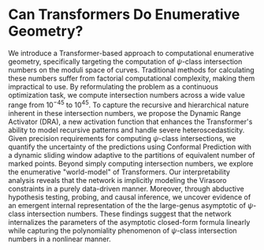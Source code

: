 # Can Transformers Do Enumerative Geometry?

We introduce a Transformer-based approach to computational enumerative geometry, specifically targeting the computation of $\psi$-class intersection numbers on the moduli space of curves. Traditional methods for calculating these numbers suffer from factorial computational complexity, making them impractical to use. By reformulating the problem as a continuous optimization task, we compute intersection numbers across a wide value range from $10^{-45}$ to $10^{45}$. 
To capture the recursive and hierarchical nature inherent in these intersection numbers, we propose the Dynamic Range Activator (DRA), a new activation function that enhances the Transformer's ability to model recursive patterns and handle severe heteroscedasticity. Given precision requirements for computing $\psi$-class intersections, we quantify the uncertainty of the predictions using Conformal Prediction with a dynamic sliding window adaptive to the partitions of equivalent number of marked points. Beyond simply computing intersection numbers, we explore the enumerative "world-model" of Transformers. Our interpretability analysis reveals that the network is implicitly modeling the Virasoro constraints in a purely data-driven manner. 
Moreover, through abductive hypothesis testing, probing, and causal inference, we uncover evidence of an emergent internal representation of the the large-genus asymptotic of $\psi$-class intersection numbers. These findings suggest that the network internalizes the parameters of the asymptotic closed-form formula linearly while capturing the polynomiality phenomenon of $\psi$-class intersection numbers in a nonlinear manner.
